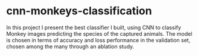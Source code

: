 # cnn-monkeys-classification
In this project I present the best classifier I built, using CNN to classify Monkey images predicting the species of the captured animals. The model is chosen in terms of accuracy and loss performance in the validation set, chosen among the many through an ablation study.
